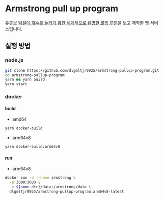 # Armstrong pull up program

유튜브 [턱걸이 개수를 늘리기 위한 세계적으로 유명한 풀업 루틴](https://youtu.be/QmXmM2Yf8sk)을 보고 제작한 웹 서비스입니다.

## 실행 방법

### node.js

```bash
git clone https://github.com/dlgmltjr0925/armstrong-pullup-program.git
cd armstrong-pullup-program
yarn && yarn build
yarn start
```

### docker

#### build

- amd64

```bash
yarn docker-build
```

- arm64v8

```bash
yarn docker-build:arm64v8
```

#### run

- arm64v8

```bash
docker run -d --name armstrong \
  -p 3000:3000 \
  -v ${some-dir}/data:/armstrong/data \
  dlgmltjr0925/armstrong-pullup-program:arm64v8-latest
```
